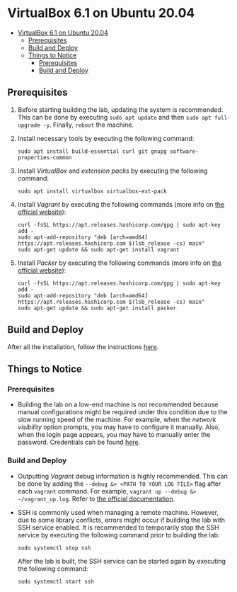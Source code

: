 # VirtualBox 6.1 on Ubuntu 20.04

- [VirtualBox 6.1 on Ubuntu 20.04](#virtualbox-61-on-ubuntu-2004)
   - [Prerequisites](#prerequisites)
   - [Build and Deploy](#build-and-deploy)
   - [Things to Notice](#things-to-notice)
      - [Prerequisites](#prerequisites-1)
      - [Build and Deploy](#build-and-deploy-1)

## Prerequisites

1. Before starting building the lab, updating the system is recommended. This can be done by executing `sudo apt update` and then `sudo apt full-upgrade -y`. Finally, `reboot` the machine.

2. Install necessary tools by executing the following command:

   ```shell
   sudo apt install build-essential curl git gnupg software-properties-common
   ```

3. Install *VirtualBox* and *extension packs* by executing the following command:

   ```shell
   sudo apt install virtualbox virtualbox-ext-pack
   ```

4. Install *Vagrant* by executing the following commands (more info on [the official website](https://www.vagrantup.com/downloads)):

   ```shell
   curl -fsSL https://apt.releases.hashicorp.com/gpg | sudo apt-key add -
   sudo apt-add-repository "deb [arch=amd64] https://apt.releases.hashicorp.com $(lsb_release -cs) main"
   sudo apt-get update && sudo apt-get install vagrant
   ```

5. Install *Packer* by executing the following commands (more info on [the official website](https://www.packer.io/downloads)):

   ```shell
   curl -fsSL https://apt.releases.hashicorp.com/gpg | sudo apt-key add -
   sudo apt-add-repository "deb [arch=amd64] https://apt.releases.hashicorp.com $(lsb_release -cs) main"
   sudo apt-get update && sudo apt-get install packer
   ```

## Build and Deploy

After all the installation, follow the instructions [here](https://www.detectionlab.network/deployment/linuxvm/#instructions).

## Things to Notice

### Prerequisites

- Building the lab on a low-end machine is not recommended because manual configurations might be required under this condition due to the slow running speed of the machine. For example, when the *network visibility* option prompts, you may have to configure it manually. Also, when the login page appears, you may have to manually enter the password. Credentials can be found [here](https://www.detectionlab.network/introduction/infoandcreds/).

### Build and Deploy

- Outputting *Vagrant* debug information is highly recommended. This can be done by adding the `--debug &> <PATH TO YOUR LOG FILE>` flag after each `vagrant` command. For example, `vagrant up --debug &> ~/vagrant_up.log`. Refer to [the official documentation](https://www.vagrantup.com/docs/other/debugging).

- SSH is commonly used when managing a remote machine. However, due to some library conflicts, errors might occur if building the lab with SSH service enabled. It is recommended to temporarily stop the SSH service by executing the following command prior to building the lab:

  ```shell
  sudo systemctl stop ssh
  ```

  After the lab is built, the SSH service can be started again by executing the following command:

  ```shell
  sudo systemctl start ssh
  ```
